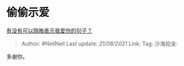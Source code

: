 # 偷偷示爱
[有没有可以隐晦表示我爱你的句子？](https://www.zhihu.com/question/406378364/answer/1814989986)

> Author: #NellNell
> Last update: *21/08/2021*
> Link:
> Tag:
> 沙海拾金:

多谢你。
